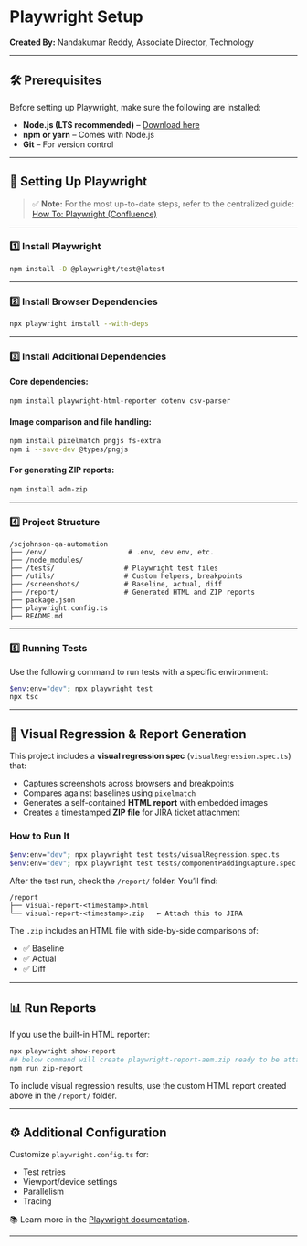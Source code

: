 # Playwright Setup  
**Created By:** Nandakumar Reddy, Associate Director, Technology  

---

## 🛠️ Prerequisites  

Before setting up Playwright, make sure the following are installed:

- **Node.js (LTS recommended)** – [Download here](https://nodejs.org/)  
- **npm or yarn** – Comes with Node.js  
- **Git** – For version control  

---

## 🚀 Setting Up Playwright  

> ✅ **Note:** For the most up-to-date steps, refer to the centralized guide:  
> [How To: Playwright (Confluence)](https://confluence.uhub.biz/display/VMLGLOBAL/How+To%3A+Playwright)  

---

### 1️⃣ Install Playwright  

```bash
npm install -D @playwright/test@latest
```

---

### 2️⃣ Install Browser Dependencies  

```bash
npx playwright install --with-deps
```

---

### 3️⃣ Install Additional Dependencies  

#### Core dependencies:
```bash
npm install playwright-html-reporter dotenv csv-parser
```

#### Image comparison and file handling:
```bash
npm install pixelmatch pngjs fs-extra
npm i --save-dev @types/pngjs
```

#### For generating ZIP reports:
```bash
npm install adm-zip
```

---

### 4️⃣ Project Structure  

```
/scjohnson-qa-automation
├── /env/                    # .env, dev.env, etc.
├── /node_modules/
├── /tests/                 # Playwright test files
├── /utils/                 # Custom helpers, breakpoints
├── /screenshots/           # Baseline, actual, diff
├── /report/                # Generated HTML and ZIP reports
├── package.json
├── playwright.config.ts
├── README.md
```

---

### 5️⃣ Running Tests  

Use the following command to run tests with a specific environment:

```bash
$env:env="dev"; npx playwright test
npx tsc
```

---

## 📸 Visual Regression & Report Generation

This project includes a **visual regression spec** (`visualRegression.spec.ts`) that:

- Captures screenshots across browsers and breakpoints
- Compares against baselines using `pixelmatch`
- Generates a self-contained **HTML report** with embedded images
- Creates a timestamped **ZIP file** for JIRA ticket attachment

### How to Run It

```bash
$env:env="dev"; npx playwright test tests/visualRegression.spec.ts
$env:env="dev"; npx playwright test tests/componentPaddingCapture.spec.ts

```

After the test run, check the `/report/` folder. You’ll find:

```
/report
├── visual-report-<timestamp>.html
└── visual-report-<timestamp>.zip   ← Attach this to JIRA
```

The `.zip` includes an HTML file with side-by-side comparisons of:

- ✅ Baseline
- ✅ Actual
- ✅ Diff

---

## 📊 Run Reports  

If you use the built-in HTML reporter:

```bash
npx playwright show-report
## below command will create playwright-report-aem.zip ready to be attached to Jira.
npm run zip-report

```

To include visual regression results, use the custom HTML report created above in the `/report/` folder.

---

## ⚙️ Additional Configuration  

Customize `playwright.config.ts` for:

- Test retries
- Viewport/device settings
- Parallelism
- Tracing

📚 Learn more in the [Playwright documentation](https://playwright.dev/).

---
